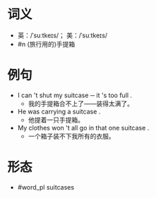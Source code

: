 # 词义
- 英：/ˈsuːtkeɪs/； 美：/ˈsuːtkeɪs/
- #n (旅行用的)手提箱
# 例句
- I can 't shut my suitcase ─ it 's too full .
	- 我的手提箱合不上了——装得太满了。
- He was carrying a suitcase .
	- 他提着一只手提箱。
- My clothes won 't all go in that one suitcase .
	- 一个箱子装不下我所有的衣服。
# 形态
- #word_pl suitcases
